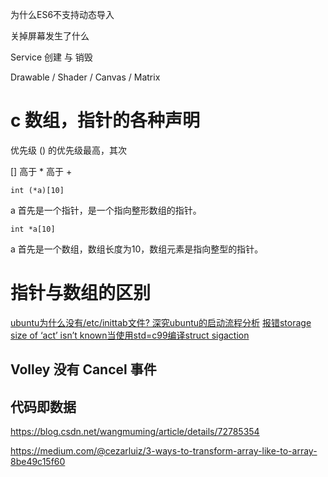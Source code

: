 为什么ES6不支持动态导入

关掉屏幕发生了什么

Service 创建 与 销毁

Drawable / Shader / Canvas / Matrix



# c 数组，指针的各种声明

优先级 () 的优先级最高，其次

[] 高于 * 高于 +

    int (*a)[10]

a 首先是一个指针，是一个指向整形数组的指针。

    int *a[10]

a 首先是一个数组，数组长度为10，数组元素是指向整型的指针。

# 指针与数组的区别

[ubuntu为什么没有/etc/inittab文件? 深究ubuntu的启动流程分析](http://ginchenorlee.com/blog/2012/10/17/ubuntn-why-not-have-initab-file)
[报错storage size of ‘act’ isn’t known当使用std=c99编译struct sigaction](http://blog.csdn.net/gatieme/article/details/50991903)

## Volley 没有 Cancel 事件

## 代码即数据


https://blog.csdn.net/wangmuming/article/details/72785354

https://medium.com/@cezarluiz/3-ways-to-transform-array-like-to-array-8be49c15f60